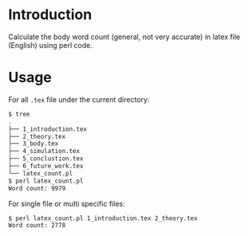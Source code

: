 # Introduction
Calculate the body word count (general, not very accurate) in latex file (English) using perl code.

# Usage
For all `.tex` file under the current directory:
```sh
$ tree
.
├── 1_introduction.tex
├── 2_theory.tex
├── 3_body.tex
├── 4_simulation.tex
├── 5_conclustion.tex
├── 6_future_work.tex
└── latex_count.pl
$ perl latex_count.pl
Word count: 9979
```

For single file or multi specific files:
```sh
$ perl latex_count.pl 1_introduction.tex 2_theory.tex
Word count: 2778
```

